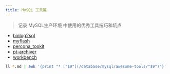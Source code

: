 ```yaml
---
title: MySQL 工具篇
---
```


> 记录 MySQL生产环境 中使用的优秀工具技巧和坑点

- [binlog2sql](/database/mysql/awesome-tools/binlog2sql.html)
- [myflash](/database/mysql/awesome-tools/myflash.html)
- [percona_tookit](/database/mysql/awesome-tools/percona_tookit.html)
- [pt-archiver](/database/mysql/awesome-tools/pt-archiver.html)
- [workbench](/database/mysql/awesome-tools/workbench.html)

```bash
ll *.md | awk '{print "* ["$9"](/database/mysql/awesome-tools/"$9")"}' | sed 's/.md//'|sed 's/.md/.html/g'
```
